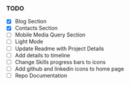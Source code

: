 ### TODO

- [X] Blog Section
- [X] Contacts Section
- [ ] Mobile Media Query Section
- [ ] Light Mode
- [ ] Update Readme with Project Details
- [ ] Add details to timeline
- [ ] Change Skills progress bars to icons
- [ ] Add github and linkedin icons to home page
- [ ] Repo Documentation